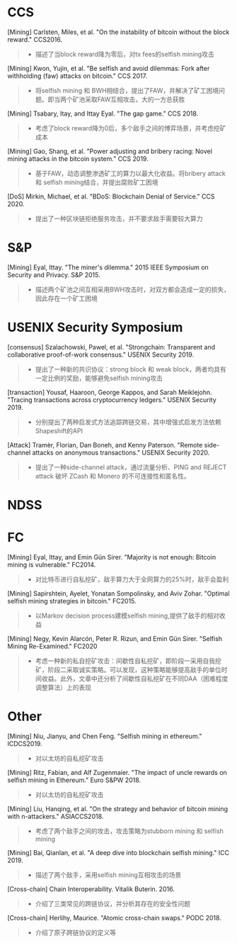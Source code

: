 



# CCS
   [Mining] Carlsten, Miles, et al. "On the instability of bitcoin without the block reward." CCS2016.
    
   > * 描述了当block reward降为零后，对tx fees的selfish mining攻击
    
   [Mining] Kwon, Yujin, et al. "Be selfish and avoid dilemmas: Fork after withholding (faw) attacks on bitcoin." CCS 2017.
   
   > * 将selfish mining 和 BWH相结合，提出了FAW，并解决了矿工困境问题。即当两个矿池采取FAW互相攻击，大的一方总获胜
   
   [Mining] Tsabary, Itay, and Ittay Eyal. "The gap game." CCS 2018.
   
   > * 考虑了block reward降为0后，多个敌手之间的博弈场景，并考虑挖矿成本
   
   [Mining] Gao, Shang, et al. "Power adjusting and bribery racing: Novel mining attacks in the bitcoin system." CCS 2019.
   
   > * 基于FAW，动态调整渗透矿工的算力以最大化收益。将bribery attack 和 selfish mining结合，并提出腐败矿工困境
    
   [DoS] Mirkin, Michael, et al. "BDoS: Blockchain Denial of Service." CCS 2020.
   
   > * 提出了一种区块链拒绝服务攻击，并不要求敌手需要较大算力
   
   
   
 
# S&P
   [Mining] Eyal, Ittay. "The miner's dilemma." 2015 IEEE Symposium on Security and Privacy. S&P 2015.
   
   > * 描述两个矿池之间互相采用BWH攻击时，对双方都会造成一定的损失，因此存在一个矿工困境



# USENIX Security Symposium
   [consensus] Szalachowski, Pawel, et al. "Strongchain: Transparent and collaborative proof-of-work consensus." USENIX Security 2019.
   
   > * 提出了一种新的共识协议：strong block 和 weak block，两者均具有一定比例的奖励，能够避免selfish mining攻击
   
   [transaction] Yousaf, Haaroon, George Kappos, and Sarah Meiklejohn. "Tracing transactions across cryptocurrency ledgers." USENIX Security 2019.
   
   > * 分别提出了两种启发式方法追踪跨链交易，其中增强式启发方法依赖Shapeshift的API
   
   [Attack] Tramèr, Florian, Dan Boneh, and Kenny Paterson. "Remote side-channel attacks on anonymous transactions." USENIX Security 2020.
   
   > * 提出了一种side-channel attack，通过流量分析、PING and REJECT attack 破坏 ZCash 和 Monero 的不可连接性和匿名性。
   
# NDSS





# FC
   [Mining] Eyal, Ittay, and Emin Gün Sirer. "Majority is not enough: Bitcoin mining is vulnerable." FC2014.
   
   > * 对比特币进行自私挖矿，敌手算力大于全网算力的25%时，敌手会盈利
  
   [Mining] Sapirshtein, Ayelet, Yonatan Sompolinsky, and Aviv Zohar. "Optimal selfish mining strategies in bitcoin." FC2015.
    
   > * 以Markov decision process建模selfish mining,提供了敌手的相对收益
   
   [Mining] Negy, Kevin Alarcón, Peter R. Rizun, and Emin Gün Sirer. "Selfish Mining Re-Examined." FC2020
   
   > * 考虑一种新的私自挖矿攻击：间歇性自私挖矿，即阶段一采用自我挖矿，阶段二采取诚实策略。可以发现，这种策略能够提高敌手的单位时间收益。此外，文章中还分析了间歇性自私挖矿在不同DAA（困难程度调整算法）上的表现



# Other
   [Mining] Niu, Jianyu, and Chen Feng. "Selfish mining in ethereum." ICDCS2019.
    
   > * 对以太坊的自私挖矿攻击
    
   [Mining] Ritz, Fabian, and Alf Zugenmaier. "The impact of uncle rewards on selfish mining in Ethereum." Euro S&PW 2018.
    
   > * 对以太坊的自私挖矿攻击
     
   [Mining] Liu, Hanqing, et al. "On the strategy and behavior of bitcoin mining with n-attackers." ASIACCS2018.

   > * 考虑了两个敌手之间的攻击，攻击策略为stubborn mining 和 selfish mining

   [Mining] Bai, Qianlan, et al. "A deep dive into blockchain selfish mining." ICC 2019.

   > * 描述了两个敌手，采用selfish mining互相攻击的场景

   [Cross-chain] Chain Interoperability. Vitalik Buterin. 2016.
   > * 介绍了三类常见的跨链协议，并分析其存在的安全性问题
    
   [Cross-chain] Herlihy, Maurice. "Atomic cross-chain swaps." PODC 2018.
    
   > * 介绍了原子跨链协议的定义等


